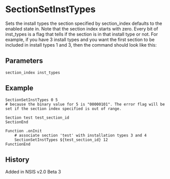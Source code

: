 # SectionSetInstTypes

Sets the install types the section specified by section\_index defaults to the enabled state in. Note that the section index starts with zero. Every bit of inst\_types is a flag that tells if the section is in that install type or not. For example, if you have 3 install types and you want the first section to be included in install types 1 and 3, then the command should look like this:

## Parameters

    section_index inst_types

## Example

    SectionSetInstTypes 0 5
    # because the binary value for 5 is "00000101". The error flag will be set if the section index specified is out of range.

    Section test test_section_id
    SectionEnd

    Function .onInit
        # associate section 'test' with installation types 3 and 4
        SectionSetInstTypes ${test_section_id} 12
    FunctionEnd

## History

Added in NSIS v2.0 Beta 3
